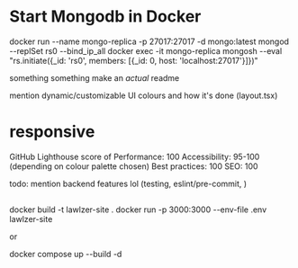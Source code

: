 <!-- prettier-ignore -->
# Start Mongodb in Docker

docker run --name mongo-replica -p 27017:27017 -d mongo:latest mongod --replSet rs0 --bind_ip_all
docker exec -it mongo-replica mongosh --eval "rs.initiate({_id: 'rs0', members: [{_id: 0, host: 'localhost:27017'}]})"

something something make an _actual_ readme

mention dynamic/customizable UI colours and how it's done (layout.tsx)

# responsive

GitHub
Lighthouse score of
Performance: 100
Accessibility: 95-100 (depending on colour palette chosen)
Best practices: 100
SEO: 100

todo: mention backend features lol (testing, eslint/pre-commit, )

##

##

##

docker build -t lawlzer-site .
docker run -p 3000:3000 --env-file .env lawlzer-site

or

docker compose up --build -d
